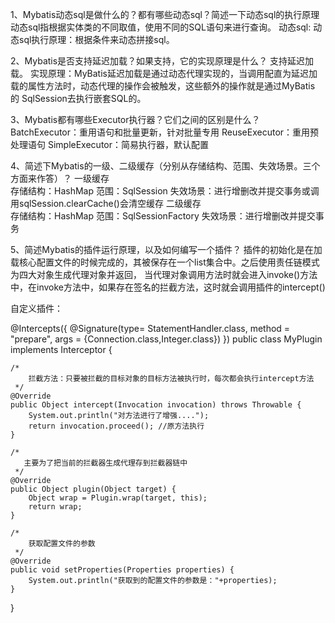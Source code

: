 1、Mybatis动态sql是做什么的？都有哪些动态sql？简述一下动态sql的执行原理
动态sql指根据实体类的不同取值，使用不同的SQL语句来进行查询。
动态sql:
<if />
<choose />
<when />
<otherwise />
<trim />
<where />
<set />
<foreach />
<bind />
动态sql执行原理：根据条件来动态拼接sql。

2、Mybatis是否支持延迟加载？如果支持，它的实现原理是什么？
支持延迟加载。
实现原理：MyBatis延迟加载是通过动态代理实现的，当调用配直为延迟加载的属性方法时，动态代理的操作会被触发，这些额外的操作就是通过MyBatis 的 SqlSession去执行嵌套SQL的。

3、Mybatis都有哪些Executor执行器？它们之间的区别是什么？
BatchExecutor：重用语句和批量更新，针对批量专用
ReuseExecutor：重用预处理语句
SimpleExecutor：简易执行器，默认配置

4、简述下Mybatis的一级、二级缓存（分别从存储结构、范围、失效场景。三个方面来作答）？
一级缓存	
存储结构：HashMap 范围：SqlSession 失效场景：进行增删改并提交事务或调用sqlSession.clearCache()会清空缓存
二级缓存	
存储结构：HashMap 范围：SqlSessionFactory	失效场景：进行增删改并提交事务

5、简述Mybatis的插件运行原理，以及如何编写一个插件？
   插件的初始化是在加载核心配置文件的时候完成的，其被保存在一个list集合中。之后使用责任链模式为四大对象生成代理对象并返回，                        当代理对象调用方法时就会进入invoke()方法中，在invoke方法中，如果存在签名的拦截方法，这时就会调用插件的intercept()
   
自定义插件：
  
   @Intercepts({
        @Signature(type= StatementHandler.class,
                  method = "prepare",
                  args = {Connection.class,Integer.class})
})
public class MyPlugin implements Interceptor {

    /*
        拦截方法：只要被拦截的目标对象的目标方法被执行时，每次都会执行intercept方法
     */
    @Override
    public Object intercept(Invocation invocation) throws Throwable {
        System.out.println("对方法进行了增强....");
        return invocation.proceed(); //原方法执行
    }

    /*
       主要为了把当前的拦截器生成代理存到拦截器链中
     */
    @Override
    public Object plugin(Object target) {
        Object wrap = Plugin.wrap(target, this);
        return wrap;
    }

    /*
        获取配置文件的参数
     */
    @Override
    public void setProperties(Properties properties) {
        System.out.println("获取到的配置文件的参数是："+properties);
    }
}   

